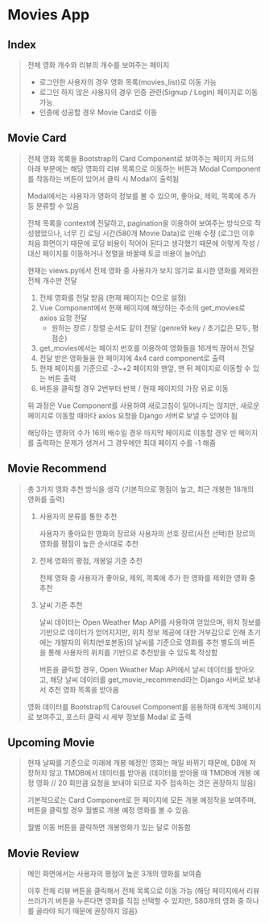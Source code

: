 # Movies App

## Index

> 전체 영화 개수와 리뷰의 개수를 보여주는 페이지
>
> * 로그인한 사용자의 경우 영화 목록(movies_list)로 이동 가능
> * 로그인 하지 않은 사용자의 경우 인증 관련(Signup / Login) 페이지로 이동 가능
> * 인증에 성공할 경우 Movie Card로 이동

## Movie Card

> 전체 영화 목록을 Bootstrap의 Card Component로 보여주는 페이지
> 카드의 아래 부분에는 해당 영화의 리뷰 목록으로 이동하는 버튼과
> Modal Component를 작동하는 버튼이 있어서 클릭 시 Modal이 출력됨
>
> Modal에서는 사용자가 영화의 정보를 볼 수 있으며, 좋아요, 제외, 목록에 추가 등 분류할 수 있음
>
> 전체 목록을 context에 전달하고, pagination을 이용하여 보여주는 방식으로 작성했었으나,
> 너무 긴 로딩 시간(580개 Movie Data)로 인해 수정
> (로그인 이후 처음 화면이기 때문에 로딩 비용이 적어야 된다고 생각했기 때문에 이렇게 작성
> / 대신 페이지를 이동하거나 정렬을 바꿀때 토글 비용이 늘어남)
>
> 현재는 views.py에서 전체 영화 중 사용자가 보지 않기로 표시한 영화를 제외한 전체 개수만 전달
>
> 1. 전체 영화를 전달 받음 (현재 페이지는 0으로 설정)
> 2. Vue Component에서 현재 페이지에 해당하는 주소의 get_movies로 axios 요청 전달
>     * 원하는 장르 / 정렬 순서도 같이 전달 (genre와 key / 초기값은 모두, 평점순)
> 3. get_movies에서는 페이지 번호를 이용하여 영화들을 16개씩 끊어서 전달
> 4. 전달 받은 영화들을 한 페이지에 4x4 card component로 출력
> 5. 현재 페이지를 기준으로 -2~+2 페이지와 맨앞, 맨 뒤 페이지로 이동할 수 있는 버튼 출력
> 6. 버튼을 클릭할 경우 2번부터 반복 / 현재 페이지의 가장 위로 이동
>
> 위 과정은 Vue Component를 사용하여 새로고침이 일어나지는 않지만,
> 새로운 페이지로 이동할 때마다 axios 요청을 Django 서버로 보낼 수 있어야 됨
>
> 해당하는 영화의 수가 16의 배수일 경우 마지막 페이지로 이동할 경우
> 빈 페이지를 출력하는 문제가 생겨서 그 경우에만 최대 페이지 수를 -1 해줌



## Movie Recommend

> 총 3가지 영화 추천 방식을 생각 (기본적으로 평점이 높고, 최근 개봉한 18개의 영화를 출력)
>
> 1. 사용자의 분류를 통한 추천
>
>     사용자가 좋아요한 영화의 장르와 사용자의 선호 장르(사전 선택)한 장르의 영화를
>     평점이 높은 순서대로 추천
>
> 2. 전체 영화의 평점, 개봉일 기준 추천
>
>     전체 영화 중 사용자가 좋아요, 제외, 목록에 추가 한 영화를 제외한 영화 중 추천
>
> 3. 날씨 기준 추천
>
>     날씨 데이터는 Open Weather Map API를 사용하여 얻었으며,
>     위치 정보를 기반으로 데이터가 얻어지지만, 위치 정보 제공에 대한 거부감으로 인해
>     초기에는 개발자의 위치(반포본동)의 날씨를 기준으로 영화를 추천
>     별도의 버튼을 통해 사용자의 위치를 기반으로 추천받을 수 있도록 작성함
>
>     버튼을 클릭할 경우, Open Weather Map API에서 날씨 데이터를 받아오고,
>     해당 날씨 데이터를 get_movie_recommend라는 Django 서버로 보내서 추천 영화 목록을 받아옴
>
> 영화 데이터를 Bootstrap의 Carousel Component를 응용하여 6개씩 3페이지로 보여주고,
> 포스터 클릭 시 세부 정보를 Modal 로 출력



## Upcoming Movie

> 현재 날짜를 기준으로 미래에 개봉 예정인 영화는 매일 바뀌기 때문에,
> DB에 저장하지 않고 TMDB에서 데이터를 받아옴
> (데이터를 받아올 때 TMDB에 개봉 예정 영화 // 20 회만큼 요청을 보내야 되므로
> 자주 접속하는 것은 권장하지 않음)
>
> 기본적으로는 Card Component로 한 페이지에 모든 개봉 예정작을 보여주며,
> 버튼을 클릭할 경우 월별로 개봉 예정 영화를 볼 수 있음.
>
> 월별 이동 버튼을 클릭하면 개봉영화가 있는 달로 이동함



## Movie Review

> 메인 화면에서는 사용자의 평점이 높은 3개의 영화를 보여줌
>
> 이후 전체 리뷰 버튼을 클릭해서 전체 목록으로 이동 가능
> (해당 페이지에서 리뷰쓰러가기 버튼을 누른다면 영화를 직접 선택할 수 있지만, 
> 580개의 영화 중 하나를 골라야 되기 때문에 권장하지 않음)


